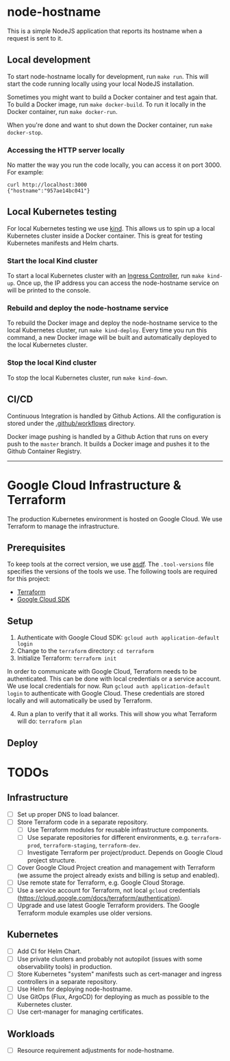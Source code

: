 # node-hostname

This is a simple NodeJS application that reports its hostname when a request is sent to it.

## Local development
To start node-hostname locally for development, run `make run`. This will start the code running locally using your local NodeJS installation.

Sometimes you might want to build a Docker container and test again that. To build a Docker image, run `make docker-build`.
To run it locally in the Docker container, run `make docker-run`.

When you're done and want to shut down the Docker container, run `make docker-stop`.

### Accessing the HTTP server locally
No matter the way you run the code locally, you can access it on port 3000.
For example:
```
curl http://localhost:3000
{"hostname":"957ae14bc041"}
```

## Local Kubernetes testing
For local Kubernetes testing we use [kind](https://kind.sigs.k8s.io/). This allows us to spin up a local Kubernetes cluster inside a Docker container.
This is great for testing Kubernetes manifests and Helm charts.

### Start the local Kind cluster
To start a local Kubernetes cluster with an [Ingress Controller](https://kubernetes.io/docs/concepts/services-networking/ingress-controllers/), run `make kind-up`.
Once up, the IP address you can access the node-hostname service on will be printed to the console.

### Rebuild and deploy the node-hostname service
To rebuild the Docker image and deploy the node-hostname service to the local Kubernetes cluster, run `make kind-deploy`.
Every time you run this command, a new Docker image will be built and automatically deployed to the local Kubernetes cluster.

### Stop the local Kind cluster
To stop the local Kubernetes cluster, run `make kind-down`.

## CI/CD
Continuous Integration is handled by Github Actions.
All the configuration is stored under the [.github/workflows](.github/workflows) directory.

Docker image pushing is handled by a Github Action that runs on every push to the `master` branch.
It builds a Docker image and pushes it to the Github Container Registry.

---

# Google Cloud Infrastructure & Terraform
The production Kubernetes environment is hosted on Google Cloud. We use Terraform to manage the infrastructure.

## Prerequisites
To keep tools at the correct version, we use [asdf](https://asdf-vm.com/). The `.tool-versions` file specifies the versions of the tools we use.
The following tools are required for this project:
- [Terraform](https://www.terraform.io/downloads.html)
- [Google Cloud SDK](https://cloud.google.com/sdk/docs/install)

## Setup
1. Authenticate with Google Cloud SDK: `gcloud auth application-default login`
2. Change to the `terraform` directory: `cd terraform`
3. Initialize Terraform: `terraform init`

In order to communicate with Google Cloud, Terraform needs to be authenticated. This can be done with local credentials or a service account. We use local credentials for now.
Run `gcloud auth application-default login` to authenticate with Google Cloud. These credentials are stored locally and will automatically be used by Terraform.


4. Run a plan to verify that it all works. This will show you what Terraform will do: `terraform plan`

## Deploy



# TODOs
## Infrastructure
- [ ] Set up proper DNS to load balancer.
- [ ] Store Terraform code in a separate repository.
    - [ ] Use Terraform modules for reusable infrastructure components.
    - [ ] Use separate repositories for different environments, e.g. `terraform-prod`, `terraform-staging`, `terraform-dev`.
    - [ ] Investigate Terraform per project/product. Depends on Google Cloud project structure.
- [ ] Cover Google Cloud Project creation and management with Terraform (we assume the project already exists and billing is setup and enabled).
- [ ] Use remote state for Terraform, e.g. Google Cloud Storage.
- [ ] Use a service account for Terraform, not local `gcloud` credentials (https://cloud.google.com/docs/terraform/authentication).
- [ ] Upgrade and use latest Google Terraform providers. The Google Terraform module examples use older versions.

## Kubernetes
- [ ] Add CI for Helm Chart.
- [ ] Use private clusters and probably not autopilot (issues with some observability tools) in production.
- [ ] Store Kubernetes "system" manifests such as cert-manager and ingress controllers in a separate repository.
- [ ] Use Helm for deploying node-hostname.
- [ ] Use GitOps (Flux, ArgoCD) for deploying as much as possible to the Kubernetes cluster.
- [ ] Use cert-manager for managing certificates.

## Workloads
- [ ] Resource requirement adjustments for node-hostname.
